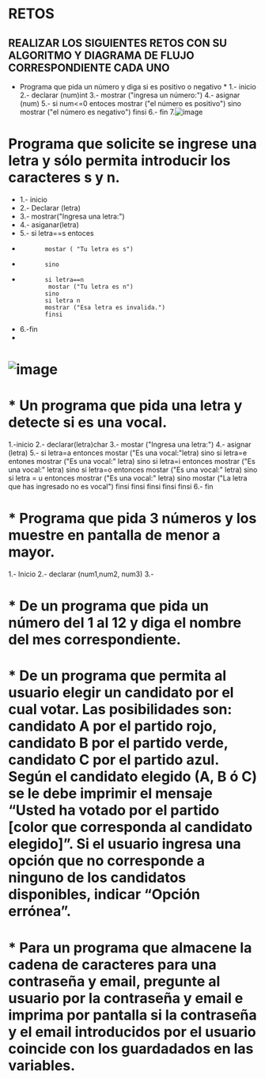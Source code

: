 # RETOS
## REALIZAR LOS SIGUIENTES RETOS CON SU ALGORITMO Y DIAGRAMA DE FLUJO CORRESPONDIENTE CADA UNO 

* Programa que pida un número y diga si es positivo o negativo
    *
    1.- inicio
    2.- declarar (num)int
    3.- mostrar ("ingresa un número:")
    4.- asignar (num)
    5.- si num<=0 entoces
          mostrar ("el número es positivo")
        sino
          mostrar ("el número es negativo")
          finsi
    6.- fin
    7.![image](https://user-images.githubusercontent.com/104279876/167275343-3218ccb3-0ac0-4da0-b09a-836a4b194d50.png)


#  Programa que solicite se ingrese una letra y sólo permita introducir los caracteres s y n.
* 1.- inicio
* 2.- Declarar (letra)
* 3.- mostrar("Ingresa una letra:")
* 4.- asiganar(letra)
* 5.- si letra==s entoces 
*            mostar ( "Tu letra es s")
*            sino
*            si letra==n
              mostar ("Tu letra es n")
             sino 
             si letra n
             mostrar ("Esa letra es invalida.")
             finsi
 * 6.-fin
 * 
 # ![image](https://user-images.githubusercontent.com/104279876/167275253-cfb98022-42d1-4726-9fc2-45c0c7f4173c.png)


# * Un programa que pida una letra y detecte si es una vocal. 
 1.-inicio
 2.- declarar(letra)char
 3.- mostar ("Ingresa una letra:")
 4.- asignar (letra)
 5.- si letra=a entonces
           mostar ("Es una vocal:"letra)
           sino
           si letra=e entones
           mostrar ("Es una vocal:" letra)
           sino
           si letra=i entonces
           mostrar ("Es una vocal:" letra)
           sino 
           si letra=o entonces
           mostar ("Es una vocal:" letra)
           sino 
           si letra = u entonces
           mostrar ("Es una vocal:" letra)
           sino 
           mostar ("La letra que has ingresado no es vocal")
           finsi
           finsi
           finsi
           finsi
           finsi
   6.- fin 
 
# * Programa que pida 3 números y los muestre en pantalla de menor a mayor.  
1.- Inicio
2.- declarar (num1,num2, num3)
3.- 
# * De un programa que pida un número del 1 al 12 y diga el nombre del mes correspondiente.
# * De un programa que permita al usuario elegir un candidato por el cual votar. Las posibilidades son: candidato A por el partido rojo, candidato B por el partido verde, candidato C por el partido azul. Según el candidato elegido (A, B ó C) se le debe imprimir el mensaje “Usted ha votado por el partido [color que corresponda al candidato elegido]”. Si el usuario ingresa una opción que no corresponde a ninguno de los candidatos disponibles, indicar “Opción errónea”.
# * Para un programa que almacene la cadena de caracteres para una contraseña y email, pregunte al usuario por la contraseña y email e imprima por pantalla si la contraseña y el email introducidos por el usuario coincide con los guardadados en las variables.
